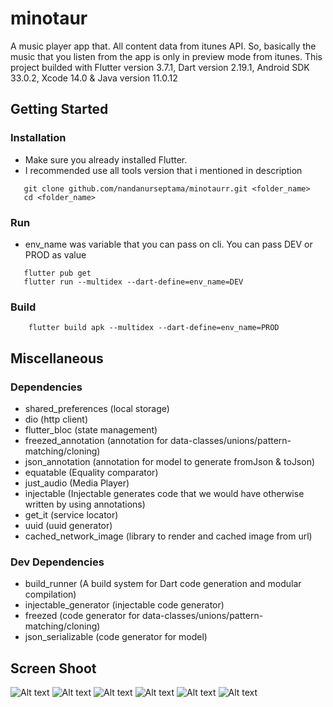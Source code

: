 # minotaur

A music player app that. All content data from itunes API. So, basically the music that you listen from the app is only in preview mode from itunes. This project builded with Flutter version 3.7.1, Dart version 2.19.1, Android SDK 33.0.2, Xcode 14.0 & Java version 11.0.12

## Getting Started

### Installation

- Make sure you already installed Flutter.
- I recommended use all tools version that i mentioned in description

```
   git clone github.com/nandanurseptama/minotaurr.git <folder_name>
   cd <folder_name>
```

### Run

- env_name was variable that you can pass on cli. You can pass DEV or PROD as value

```
   flutter pub get
   flutter run --multidex --dart-define=env_name=DEV
```

### Build

```
    flutter build apk --multidex --dart-define=env_name=PROD
```

## Miscellaneous

### Dependencies
- shared_preferences (local storage)
- dio (http client)
- flutter_bloc (state management)
- freezed_annotation (annotation for data-classes/unions/pattern-matching/cloning)
- json_annotation (annotation for model to generate fromJson & toJson)
- equatable (Equality comparator)
- just_audio (Media Player)
- injectable (Injectable generates code that we would have otherwise written by using annotations)
- get_it (service locator)
- uuid (uuid generator)
- cached_network_image (library to render and cached image from url)

### Dev Dependencies
- build_runner (A build system for Dart code generation and modular compilation)
- injectable_generator (injectable code generator)
- freezed (code generator for data-classes/unions/pattern-matching/cloning)
- json_serializable (code generator for model)

## Screen Shoot

![Alt text](https://raw.githubusercontent.com/nandanurseptama/minotaurr/master/ss/home_light.jpg "Home Light Screen")
![Alt text](https://raw.githubusercontent.com/nandanurseptama/minotaurr/master/ss/player_light.jpg "Player Light Screen")
![Alt text](https://raw.githubusercontent.com/nandanurseptama/minotaurr/master/ss/player_playlist_light.jpg "Player Light Screen with Bottom Sheet Playlist Shown")
![Alt text](https://raw.githubusercontent.com/nandanurseptama/minotaurr/master/ss/home_dark.jpg "Home Dark Screen")
![Alt text](https://raw.githubusercontent.com/nandanurseptama/minotaurr/master/ss/player_dark.jpg "Player Dark Screen")
![Alt text](https://raw.githubusercontent.com/nandanurseptama/minotaurr/master/ss/player_playlist_dark.jpg "Player Dark Screen with Bottom Sheet Playlist Shown")
